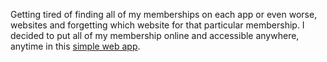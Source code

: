 Getting tired of finding all of my memberships on each app or even worse, websites and forgetting which website for that particular membership. I decided to put all of my membership online and accessible anywhere, anytime in this [simple web app](fernaldya.pythonanywhere.com).

